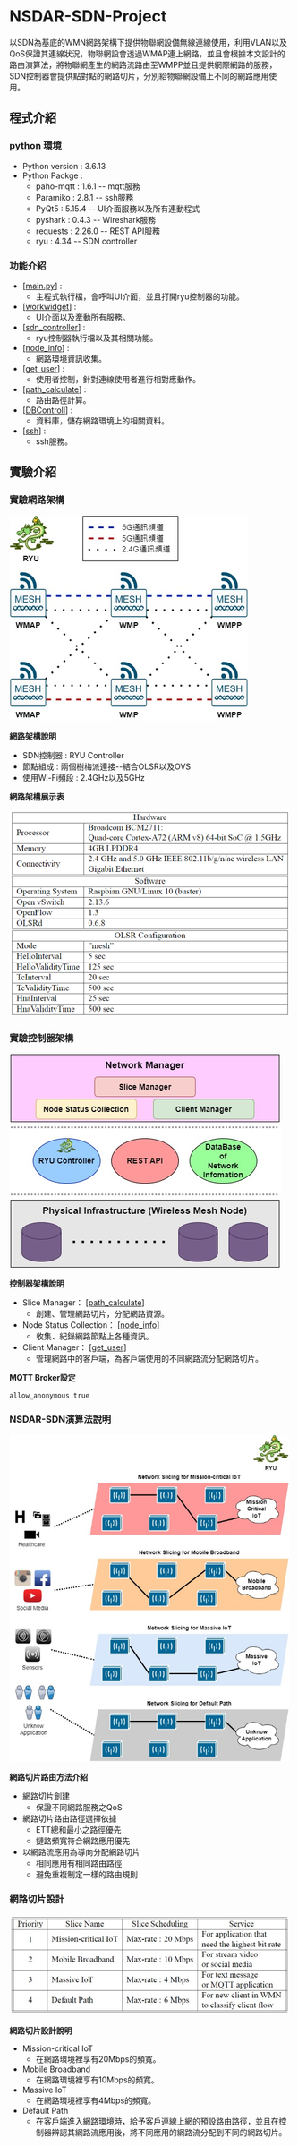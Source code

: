 # NSDAR-SDN-Project
以SDN為基底的WMN網路架構下提供物聯網設備無線連線使用，利用VLAN以及QoS保證其連線狀況，物聯網設會透過WMAP連上網路，並且會根據本文設計的路由演算法，將物聯網產生的網路流路由至WMPP並且提供網際網路的服務，SDN控制器會提供點對點的網路切片，分別給物聯網設備上不同的網路應用使用。

## 程式介紹

### python 環境

- Python version : 3.6.13  
- Python Packge :  
  - paho-mqtt : 1.6.1 -- mqtt服務  
  - Paramiko : 2.8.1 -- ssh服務  
  - PyQt5 : 5.15.4 -- UI介面服務以及所有連動程式  
  - pyshark : 0.4.3 -- Wireshark服務  
  - requests : 2.26.0 -- REST API服務  
  - ryu : 4.34 -- SDN controller  

### 功能介紹

- [[main.py](main.py)] :   
  - 主程式執行檔，會呼叫UI介面，並且打開ryu控制器的功能。  
- [[workwidget](workwidget)] :   
  - UI介面以及牽動所有服務。
- [[sdn_controller](sdn_controller)] :   
  - ryu控制器執行檔以及其相關功能。
- [[node_info](node_info)] :   
  - 網路環境資訊收集。  
- [[get_user](get_user)] :   
  - 使用者控制，針對連線使用者進行相對應動作。  
- [[path_calculate](path_calculate)] :   
  - 路由路徑計算。
- [[DBControll](DBControll)] :  
  - 資料庫，儲存網路環境上的相關資料。  
- [[ssh](ssh)] :   
  - ssh服務。

## 實驗介紹

### 實驗網路架構
<img src="./image/experiment_mesh_structure.jpg">

**網路架構說明**

- SDN控制器 : RYU Controller  
- 節點組成 : 兩個樹梅派連接--結合OLSR以及OVS  
- 使用Wi-Fi頻段 : 2.4GHz以及5GHz  

**網路架構展示表**

<img src="./image/node_structure.png" width="500">

### 實驗控制器架構
<img src="./image/network_manager_structure.jpg">

**控制器架構說明**

- Slice Manager： [[path_calculate](path_calculate)]   
  - 創建、管理網路切片，分配網路資源。  
- Node Status Collection： [[node_info](node_info)]  
  - 收集、紀錄網路節點上各種資訊。  
- Client Manager： [[get_user](get_user)]
  - 管理網路中的客戶端，為客戶端使用的不同網路流分配網路切片。  
  
**MQTT Broker設定**
```
allow_anonymous true
```

### NSDAR-SDN演算法說明
<img src="./image/network_slice_simulate.jpg" width="500">

**網路切片路由方法介紹**  

- 網路切片創建  
  - 保證不同網路服務之QoS  
- 網路切片路由路徑選擇依據  
  - ETT總和最小之路徑優先  
  - 鏈路頻寬符合網路應用優先  
- 以網路流應用為導向分配網路切片  
  - 相同應用有相同路由路徑  
  - 避免重複制定一樣的路由規則  

### 網路切片設計
<img src="./image/network_slice_design.jpg" width="500">

**網路切片設計說明**
- Mission-critical IoT  
  - 在網路環境裡享有20Mbps的頻寬。  
- Mobile Broadband  
  - 在網路環境裡享有10Mbps的頻寬。  
- Massive IoT  
  - 在網路環境裡享有4Mbps的頻寬。  
- Default Path  
  - 在客戶端進入網路環境時，給予客戶連線上網的預設路由路徑，並且在控制器辨認其網路流應用後，將不同應用的網路流分配到不同的網路切片。  
